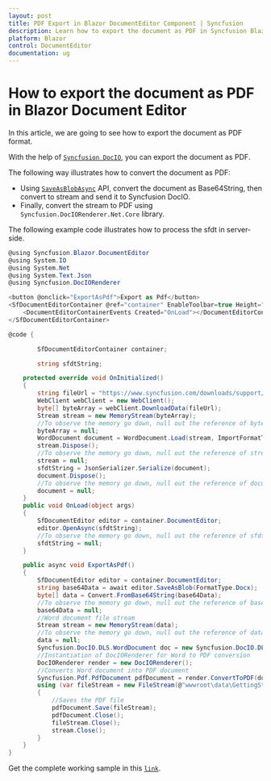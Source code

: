 ```yaml
---
layout: post
title: PDF Export in Blazor DocumentEditor Component | Syncfusion
description: Learn how to export the document as PDF in Syncfusion Blazor DocumentEditor component and much more.
platform: Blazor
control: DocumentEditor
documentation: ug
---
```


# How to export the document as PDF in Blazor Document Editor

In this article, we are going to see how to export the document as PDF format.

With the help of [`Syncfusion DocIO`](https://help.syncfusion.com/file-formats/docio/word-to-pdf), you can export the document as PDF.

The following way illustrates how to convert the document as PDF:

* Using [`SaveAsBlobAsync`](https://help.syncfusion.com/cr/blazor/Syncfusion.Blazor.DocumentEditor.SfDocumentEditor.html#Syncfusion_Blazor_DocumentEditor_SfDocumentEditor_SaveAsBlobAsync_System_Nullable_Syncfusion_Blazor_DocumentEditor_FormatType__) API, convert the document as Base64String, then convert to stream and send it to Syncfusion DocIO.
* Finally, convert the stream to PDF using `Syncfusion.DocIORenderer.Net.Core` library.

The following example code illustrates how to process the sfdt in server-side.

```c#
@using Syncfusion.Blazor.DocumentEditor
@using System.IO
@using System.Net
@using System.Text.Json
@using Syncfusion.DocIORenderer 

<button @onclick="ExportAsPdf">Export as Pdf</button>
<SfDocumentEditorContainer @ref="container" EnableToolbar=true Height="590px">
    <DocumentEditorContainerEvents Created="OnLoad"></DocumentEditorContainerEvents>
</SfDocumentEditorContainer>

@code {

        SfDocumentEditorContainer container;

        string sfdtString;

    protected override void OnInitialized()
    {
        string fileUrl = "https://www.syncfusion.com/downloads/support/directtrac/general/doc/Getting_Started1018066633.docx";
        WebClient webClient = new WebClient();
        byte[] byteArray = webClient.DownloadData(fileUrl);
        Stream stream = new MemoryStream(byteArray);
        //To observe the memory go down, null out the reference of byteArray variable.
        byteArray = null;
        WordDocument document = WordDocument.Load(stream, ImportFormatType.Docx);
        stream.Dispose();
        //To observe the memory go down, null out the reference of stream variable.
        stream = null;
        sfdtString = JsonSerializer.Serialize(document);
        document.Dispose();
        //To observe the memory go down, null out the reference of document variable.
        document = null;
    }
    public void OnLoad(object args)
    {
        SfDocumentEditor editor = container.DocumentEditor;
        editor.OpenAsync(sfdtString);
        //To observe the memory go down, null out the reference of sfdtString variable.
        sfdtString = null;
    }

    public async void ExportAsPdf()
    {
        SfDocumentEditor editor = container.DocumentEditor;
        string base64Data = await editor.SaveAsBlob(FormatType.Docx);
        byte[] data = Convert.FromBase64String(base64Data);
        //To observe the memory go down, null out the reference of base64Data variable.
        base64Data = null;
        //Word document file stream
        Stream stream = new MemoryStream(data);
        //To observe the memory go down, null out the reference of data variable.
        data = null;
        Syncfusion.DocIO.DLS.WordDocument doc = new Syncfusion.DocIO.DLS.WordDocument(stream, Syncfusion.DocIO.FormatType.Docx);
        //Instantiation of DocIORenderer for Word to PDF conversion
        DocIORenderer render = new DocIORenderer();
        //Converts Word document into PDF document
        Syncfusion.Pdf.PdfDocument pdfDocument = render.ConvertToPDF(doc);
        using (var fileStream = new FileStream(@"wwwroot\data\GettingStarted.pdf", FileMode.OpenOrCreate, FileAccess.ReadWrite))
        {
            //Saves the PDF file
            pdfDocument.Save(fileStream);
            pdfDocument.Close();
            fileStream.Close();
            stream.Close();
        }
    }
}
```

Get the complete working sample in this [`link`](https://github.com/SyncfusionExamples/Export-document-as-PDF-in-Document-Editor/tree/main/Blazor).